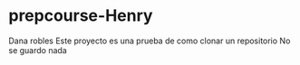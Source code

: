 # prepcourse-Henry
Dana robles
Este proyecto es una prueba de como clonar un repositorio
No se guardo nada
